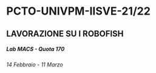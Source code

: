 # PCTO-UNIVPM-IISVE-21/22
##  LAVORAZIONE SU I ROBOFISH 
##### Lab MACS - Quota 170 
###### 14 Febbraio - 11 Marzo 


